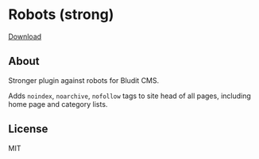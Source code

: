 # Robots (strong)

[Download](https://github.com/sakanafurai/robots-strong/releases/download/1.0.0/robots-strong.zip)

## About
Stronger plugin against robots for Bludit CMS.

Adds ```noindex```, ```noarchive```, ```nofollow``` tags to site head of all pages, including home page and category lists.

## License
MIT
